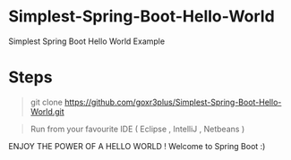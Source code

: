 # Simplest-Spring-Boot-Hello-World
Simplest Spring Boot Hello World Example


# Steps

> git clone https://github.com/goxr3plus/Simplest-Spring-Boot-Hello-World.git

> Run from your favourite IDE ( Eclipse , IntelliJ , Netbeans )

ENJOY THE POWER OF A HELLO WORLD ! Welcome to Spring Boot :)
